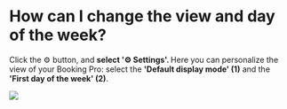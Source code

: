 # How can I change the view and day of the week?

<p class="no-margin">Click the ⚙️ button, and <b>select '⚙️ Settings'. </b>Here you can personalize the view of your Booking Pro: select the <b>'Default display mode' (1)</b> and the <b>'First day of the week' (2)</b>.</p>
<p class="no-margin"></p>
<div class="intercom-container"><img src="/assets/img/teams-pro/image_149.png"></div><p class="no-margin"></p>
<p class="no-margin"></p>
<p class="no-margin"></p>
<p class="no-margin"></p>

<Intercom />
<Clarity />
<GoogleAnalytics />

